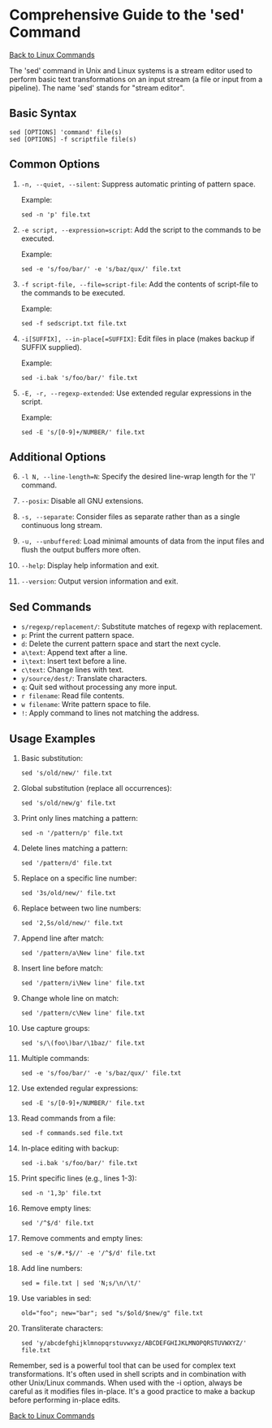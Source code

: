 # Comprehensive Guide to the 'sed' Command

[Back to Linux Commands](../readme.md)

The 'sed' command in Unix and Linux systems is a stream editor used to perform basic text transformations on an input stream (a file or input from a pipeline). The name 'sed' stands for "stream editor".

## Basic Syntax

```
sed [OPTIONS] 'command' file(s)
sed [OPTIONS] -f scriptfile file(s)
```

## Common Options

1. `-n, --quiet, --silent`: 
   Suppress automatic printing of pattern space.

   Example:
   ```
   sed -n 'p' file.txt
   ```

2. `-e script, --expression=script`: 
   Add the script to the commands to be executed.

   Example:
   ```
   sed -e 's/foo/bar/' -e 's/baz/qux/' file.txt
   ```

3. `-f script-file, --file=script-file`: 
   Add the contents of script-file to the commands to be executed.

   Example:
   ```
   sed -f sedscript.txt file.txt
   ```

4. `-i[SUFFIX], --in-place[=SUFFIX]`: 
   Edit files in place (makes backup if SUFFIX supplied).

   Example:
   ```
   sed -i.bak 's/foo/bar/' file.txt
   ```

5. `-E, -r, --regexp-extended`: 
   Use extended regular expressions in the script.

   Example:
   ```
   sed -E 's/[0-9]+/NUMBER/' file.txt
   ```

## Additional Options

6. `-l N, --line-length=N`: 
   Specify the desired line-wrap length for the 'l' command.

7. `--posix`: 
   Disable all GNU extensions.

8. `-s, --separate`: 
   Consider files as separate rather than as a single continuous long stream.

9. `-u, --unbuffered`: 
   Load minimal amounts of data from the input files and flush the output buffers more often.

10. `--help`: 
    Display help information and exit.

11. `--version`: 
    Output version information and exit.

## Sed Commands

- `s/regexp/replacement/`: Substitute matches of regexp with replacement.
- `p`: Print the current pattern space.
- `d`: Delete the current pattern space and start the next cycle.
- `a\text`: Append text after a line.
- `i\text`: Insert text before a line.
- `c\text`: Change lines with text.
- `y/source/dest/`: Translate characters.
- `q`: Quit sed without processing any more input.
- `r filename`: Read file contents.
- `w filename`: Write pattern space to file.
- `!`: Apply command to lines not matching the address.

## Usage Examples

1. Basic substitution:
   ```
   sed 's/old/new/' file.txt
   ```

2. Global substitution (replace all occurrences):
   ```
   sed 's/old/new/g' file.txt
   ```

3. Print only lines matching a pattern:
   ```
   sed -n '/pattern/p' file.txt
   ```

4. Delete lines matching a pattern:
   ```
   sed '/pattern/d' file.txt
   ```

5. Replace on a specific line number:
   ```
   sed '3s/old/new/' file.txt
   ```

6. Replace between two line numbers:
   ```
   sed '2,5s/old/new/' file.txt
   ```

7. Append line after match:
   ```
   sed '/pattern/a\New line' file.txt
   ```

8. Insert line before match:
   ```
   sed '/pattern/i\New line' file.txt
   ```

9. Change whole line on match:
   ```
   sed '/pattern/c\New line' file.txt
   ```

10. Use capture groups:
    ```
    sed 's/\(foo\)bar/\1baz/' file.txt
    ```

11. Multiple commands:
    ```
    sed -e 's/foo/bar/' -e 's/baz/qux/' file.txt
    ```

12. Use extended regular expressions:
    ```
    sed -E 's/[0-9]+/NUMBER/' file.txt
    ```

13. Read commands from a file:
    ```
    sed -f commands.sed file.txt
    ```

14. In-place editing with backup:
    ```
    sed -i.bak 's/foo/bar/' file.txt
    ```

15. Print specific lines (e.g., lines 1-3):
    ```
    sed -n '1,3p' file.txt
    ```

16. Remove empty lines:
    ```
    sed '/^$/d' file.txt
    ```

17. Remove comments and empty lines:
    ```
    sed -e 's/#.*$//' -e '/^$/d' file.txt
    ```

18. Add line numbers:
    ```
    sed = file.txt | sed 'N;s/\n/\t/'
    ```

19. Use variables in sed:
    ```
    old="foo"; new="bar"; sed "s/$old/$new/g" file.txt
    ```

20. Transliterate characters:
    ```
    sed 'y/abcdefghijklmnopqrstuvwxyz/ABCDEFGHIJKLMNOPQRSTUVWXYZ/' file.txt
    ```

Remember, sed is a powerful tool that can be used for complex text transformations. It's often used in shell scripts and in combination with other Unix/Linux commands. When used with the -i option, always be careful as it modifies files in-place. It's a good practice to make a backup before performing in-place edits.

[Back to Linux Commands](../readme.md)
